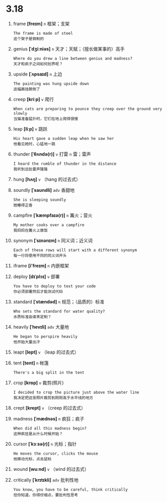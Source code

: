 # 3.18

1. frame **[freɪm]** `n` 框架；支架

   ```
   The frame is made of steel
   这个架子是钢制的
   ```

2. genius **[ˈdʒiːniəs]** `n` 天才；天赋；（擅长做某事的）高手

   ```
   Where do you drew a line between genius and madness?
   天才和疯子之间如何划界呢？
   ```

3. upside **[ˈʌpsaɪd]** `n` 上边

   ```
   The painting was hung upside down
   这幅画挂颠倒了
   ```

4. creep **[kriːp]** `v` 爬行

   ```
   When cats are preparing to pounce they creep over the ground very slowly
   当猫准备猛扑时，它们在地上爬得很慢
   ```

5. leap **[liːp]** `v` 跳跃

   ```
   His heart gave a sudden leap when he saw her
   他看见她时，心猛地一跳
   ```

6. thunder **[ˈθʌndə(r)]** `v` 打雷 `n` 雷；雷声

   ```
   I heard the rumble of thunder in the distance
   我听到远处雷声隆隆
   ```

7. hung **[hʌŋ]** `v` （hang 的过去式）

8. soundly **[ˈsaʊndli]** `adv` 香甜地

   ```
   She is sleeping soundly
   她睡得正香
   ```

9. campfire **[ˈkæmpfaɪə(r)]** `n` 篝火；营火

   ```
   My mother cooks over a campfire
   我妈妈在篝火上做饭
   ```

10. synonym **[ˈsɪnənɪm]** `n` 同义词；近义词

    ```
    Each of these rows will start with a different synonym
    每一行将使用不同的同义词开头
    ```

11. iframe **[i'freɪm]** `n` 内嵌框架

12. deploy **[dɪˈplɔɪ]** `v` 部署

    ```
    You have to deploy to test your code
    你必须部署然后才能测试代码
    ```

13. standard **[ˈstændəd]** `n` 规范；（品质的）标准

    ```
    Who sets the standard for water quality?
    水质标准由谁来定制？
    ```

14. heavily **[ˈhevɪli]** `adv` 大量地

    ```
    He began to perspire heavily
    他开始大量出汗
    ```

15. leapt **[lept]** `v` （leap 的过去式）

16. tent **[tent]** `n` 帐篷

    ```
    There's a big split in the tent

    ```

17. crop **[krɒp]** `v` 裁剪(照片)

    ```
    I decided to crop the picture just above the water line
    我决定把这张照片裁剪到刚刚高于水平线的地方
    ```

18. crept **[krept]** `v` （creep 的过去式）

19. madness **[ˈmædnəs]** `n` 疯狂；疯子

    ```
    When did all this madness begin?
    这种疯狂是从什么时候开始？
    ```

20. cursor **[ˈkɜːsə(r)]** `n` 光标；指针

    ```
    He moves the cursor, clicks the mouse
    他移动光标，点击鼠标
    ```

21. wound **[wuːnd]** `v` （wind 的过去式）

22. critically **[ˈkrɪtɪkli]** `adv` 批判性地
    ```
    You know, you have to be careful, think critically
    但你知道，你得仔细点，要批判性思考
    ```
